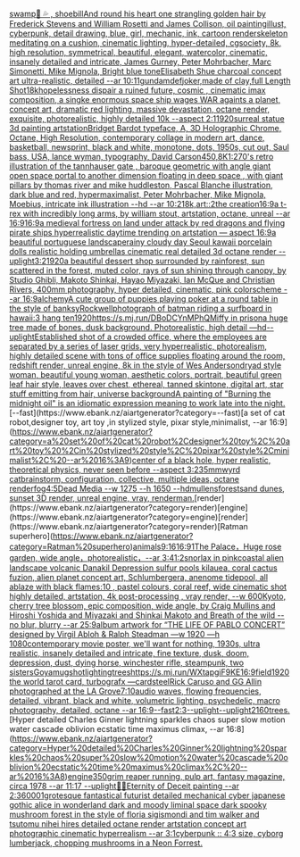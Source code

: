 [swamp](https://www.ebank.nz/aiartgenerator?category=swamp)[🍆 💦 , shoebill](https://www.ebank.nz/aiartgenerator?category=%F0%9F%8D%86%20%F0%9F%92%A6%20%2C%20shoebill)[And round his heart one strangling golden hair by Frederick Stevens and William Rosetti and James Collison, oil painting](https://www.ebank.nz/aiartgenerator?category=And%20round%20his%20heart%20one%20strangling%20golden%20hair%20by%20Frederick%20Stevens%20and%20William%20Rosetti%20and%20James%20Collison%2C%20oil%20painting)[illust, cyberpunk, detail drawing, blue, girl, mechanic, ink, cartoon render](https://www.ebank.nz/aiartgenerator?category=illust%2C%20cyberpunk%2C%20detail%20drawing%2C%20blue%2C%20girl%2C%20mechanic%2C%20ink%2C%20cartoon%20render)[skeleton meditating on a cushion, cinematic lighting, hyper-detailed, cgsociety, 8k, high resolution, symmetrical, beautiful, elegant, watercolor, cinematic, insanely detailed and intricate, James Gurney, Peter Mohrbacher, Marc Simonetti, Mike Mignola, Bright blue tone](https://www.ebank.nz/aiartgenerator?category=skeleton%20meditating%20on%20a%20cushion%2C%20cinematic%20lighting%2C%20hyper-detailed%2C%20cgsociety%2C%208k%2C%20high%20resolution%2C%20symmetrical%2C%20beautiful%2C%20elegant%2C%20watercolor%2C%20cinematic%2C%20insanely%20detailed%20and%20intricate%2C%20James%20Gurney%2C%20Peter%20Mohrbacher%2C%20Marc%20Simonetti%2C%20Mike%20Mignola%2C%20Bright%20blue%20tone)[Elisabeth Shue charcoal concept art ultra-realistic, detailed --ar 10:11](https://www.ebank.nz/aiartgenerator?category=Elisabeth%20Shue%20charcoal%20concept%20art%20ultra-realistic%2C%20detailed%20--ar%2010%3A11)[gundam](https://www.ebank.nz/aiartgenerator?category=gundam)[def](https://www.ebank.nz/aiartgenerator?category=def)[joker,made of clay,full Length Shot](https://www.ebank.nz/aiartgenerator?category=joker%2Cmade%20of%20clay%2Cfull%20Length%20Shot)[1](https://www.ebank.nz/aiartgenerator?category=1)[8k](https://www.ebank.nz/aiartgenerator?category=8k)[hopelessness dispair a ruined future, cosmic , cinematic imax composition, a singke enormous space ship wages WAR againts a planet, concept art, dramatic red lighting, massive devastation, octane render, exquisite, photorealistic, highly detailed 10k --aspect 2:1](https://www.ebank.nz/aiartgenerator?category=hopelessness%20dispair%20a%20ruined%20future%2C%20cosmic%20%2C%20cinematic%20imax%20composition%2C%20a%20singke%20enormous%20space%20ship%20wages%20WAR%20againts%20a%20planet%2C%20concept%20art%2C%20dramatic%20red%20lighting%2C%20massive%20devastation%2C%20octane%20render%2C%20exquisite%2C%20photorealistic%2C%20highly%20detailed%2010k%20--aspect%202%3A1)[1920](https://www.ebank.nz/aiartgenerator?category=1920)[surreal statue 3d painting artstation](https://www.ebank.nz/aiartgenerator?category=surreal%20statue%203d%20painting%20artstation)[Bridget Bardot typeface, A, 3D Holographic Chrome, Octane, High Resolution, contemporary collage in modern art, dance, basketball, newsprint, black and white, monotone, dots, 1950s, cut out, Saul bass, USA, lance wyman, typography, David Carson](https://www.ebank.nz/aiartgenerator?category=Bridget%20Bardot%20typeface%2C%20A%2C%203D%20Holographic%20Chrome%2C%20Octane%2C%20High%20Resolution%2C%20contemporary%20collage%20in%20modern%20art%2C%20dance%2C%20basketball%2C%20newsprint%2C%20black%20and%20white%2C%20monotone%2C%20dots%2C%201950s%2C%20cut%20out%2C%20Saul%20bass%2C%20USA%2C%20lance%20wyman%2C%20typography%2C%20David%20Carson)[](https://www.ebank.nz/aiartgenerator?category=)[450](https://www.ebank.nz/aiartgenerator?category=450)[,8K](https://www.ebank.nz/aiartgenerator?category=%2C8K)[1:2](https://www.ebank.nz/aiartgenerator?category=1%3A2)[70's retro illustration of the tannhauser gate , baroque geometric with angle giant open space portal to another dimension floating in deep space , with giant pillars by thomas river and mike huddleston, Pascal Blanche illustration, dark blue and red, hypermaximalist, Peter Mohrbacher, Mike Mignola, Moebius, intricate ink illustration --hd --ar 10:21](https://www.ebank.nz/aiartgenerator?category=70%27s%20retro%20illustration%20of%20the%20tannhauser%20gate%20%2C%20baroque%20geometric%20with%20angle%20giant%20open%20space%20portal%20to%20another%20dimension%20floating%20in%20deep%20space%20%2C%20with%20giant%20pillars%20by%20thomas%20river%20and%20mike%20huddleston%2C%20Pascal%20Blanche%20illustration%2C%20dark%20blue%20and%20red%2C%20hypermaximalist%2C%20Peter%20Mohrbacher%2C%20Mike%20Mignola%2C%20Moebius%2C%20intricate%20ink%20illustration%20--hd%20--ar%2010%3A21)[8k,](https://www.ebank.nz/aiartgenerator?category=8k%2C)[art::2](https://www.ebank.nz/aiartgenerator?category=art%3A%3A2)[the creation](https://www.ebank.nz/aiartgenerator?category=the%20creation)[16:9](https://www.ebank.nz/aiartgenerator?category=16%3A9)[a t-rex with incredibly long arms, by william stout, artstation, octane, unreal --ar 16:9](https://www.ebank.nz/aiartgenerator?category=a%20t-rex%20with%20incredibly%20long%20arms%2C%20by%20william%20stout%2C%20artstation%2C%20octane%2C%20unreal%20--ar%2016%3A9)[16:9](https://www.ebank.nz/aiartgenerator?category=16%3A9)[a medieval fortress on land under attack by red dragons and flying pirate ships hyperrealistic daytime trending on artstation — aspect 16:9](https://www.ebank.nz/aiartgenerator?category=a%20medieval%20fortress%20on%20land%20under%20attack%20by%20red%20dragons%20and%20flying%20pirate%20ships%20hyperrealistic%20daytime%20trending%20on%20artstation%20%E2%80%94%20aspect%2016%3A9)[a beautiful portuguese landscape](https://www.ebank.nz/aiartgenerator?category=a%20beautiful%20portuguese%20landscape)[rainy cloudy day Seoul kawaii porcelain dolls realistic holding umbrellas cinematic real detailed 3d octane render --uplight](https://www.ebank.nz/aiartgenerator?category=rainy%20cloudy%20day%20Seoul%20kawaii%20porcelain%20dolls%20realistic%20holding%20umbrellas%20cinematic%20real%20detailed%203d%20octane%20render%20--uplight)[3:2](https://www.ebank.nz/aiartgenerator?category=3%3A2)[1920](https://www.ebank.nz/aiartgenerator?category=1920)[a beautiful dessert shop surrounded by rainforest, sun scattered in the forest, muted color, rays of sun shining through canopy, by Studio Ghibli, Makoto Shinkai, Hayao Miyazaki, Ian McQue and Christian Rivers, 400mm photography, hyper detailed, cinematic, pink colorscheme --ar 16:9](https://www.ebank.nz/aiartgenerator?category=a%20beautiful%20dessert%20shop%20surrounded%20by%20rainforest%2C%20sun%20scattered%20in%20the%20forest%2C%20muted%20color%2C%20rays%20of%20sun%20shining%20through%20canopy%2C%20by%20Studio%20Ghibli%2C%20Makoto%20Shinkai%2C%20Hayao%20Miyazaki%2C%20Ian%20McQue%20and%20Christian%20Rivers%2C%20400mm%20photography%2C%20hyper%20detailed%2C%20cinematic%2C%20pink%20colorscheme%20--ar%2016%3A9)[alchemy](https://www.ebank.nz/aiartgenerator?category=alchemy)[A cute group of puppies playing poker at a round table in the style of banksy](https://www.ebank.nz/aiartgenerator?category=A%20cute%20group%20of%20puppies%20playing%20poker%20at%20a%20round%20table%20in%20the%20style%20of%20banksy)[Rockwell](https://www.ebank.nz/aiartgenerator?category=Rockwell)[photograph of batman riding a surfboard in hawaii:3 hang ten](https://www.ebank.nz/aiartgenerator?category=photograph%20of%20batman%20riding%20a%20surfboard%20in%20hawaii%3A3%20hang%20ten)[1920](https://www.ebank.nz/aiartgenerator?category=1920)[<https://s.mj.run/DBoDCYnMPhQ>](https://www.ebank.nz/aiartgenerator?category=%3Chttps%3A//s.mj.run/DBoDCYnMPhQ%3E)[Miffy in prison](https://www.ebank.nz/aiartgenerator?category=Miffy%20in%20prison)[a huge tree made of bones, dusk background. Photorealistic, high detail —hd](https://www.ebank.nz/aiartgenerator?category=a%20huge%20tree%20made%20of%20bones%2C%20dusk%20background.%20Photorealistic%2C%20high%20detail%20%E2%80%94hd)[--uplight](https://www.ebank.nz/aiartgenerator?category=--uplight)[Established shot of a crowded office, where the employees are separated by a series of laser grids, very hyperrealistic, photorealism, highly detailed scene with tons of office supplies floating around the room, redshift render, unreal engine, 8k in the style of Wes Anderson](https://www.ebank.nz/aiartgenerator?category=Established%20shot%20of%20a%20crowded%20office%2C%20where%20the%20employees%20are%20separated%20by%20a%20series%20of%20laser%20grids%2C%20very%20hyperrealistic%2C%20photorealism%2C%20highly%20detailed%20scene%20with%20tons%20of%20office%20supplies%20floating%20around%20the%20room%2C%20redshift%20render%2C%20unreal%20engine%2C%208k%20in%20the%20style%20of%20Wes%20Anderson)[dryad style woman, beautiful young woman, aesthetic colors, portrait, beautiful green leaf hair style, leaves over chest, ethereal, tanned skintone, digital art, star stuff emitting from hair, universe background](https://www.ebank.nz/aiartgenerator?category=dryad%20style%20woman%2C%20beautiful%20young%20woman%2C%20aesthetic%20colors%2C%20portrait%2C%20beautiful%20green%20leaf%20hair%20style%2C%20leaves%20over%20chest%2C%20ethereal%2C%20tanned%20skintone%2C%20digital%20art%2C%20star%20stuff%20emitting%20from%20hair%2C%20universe%20background)[A painting of "Burning the midnight oil" is an idiomatic expression meaning to work late into the night.](https://www.ebank.nz/aiartgenerator?category=A%20painting%20of%20%22Burning%20the%20midnight%20oil%22%20is%20an%20idiomatic%20expression%20meaning%20to%20work%20late%20into%20the%20night.)[--fast](https://www.ebank.nz/aiartgenerator?category=--fast)[a set of cat robot,designer toy, art toy ,in stylized style, pixar style,minimalist, --ar 16:9](https://www.ebank.nz/aiartgenerator?category=a%20set%20of%20cat%20robot%2Cdesigner%20toy%2C%20art%20toy%20%2Cin%20stylized%20style%2C%20pixar%20style%2Cminimalist%2C%20--ar%2016%3A9)[center of a black hole, hyper realistic, theoretical physics, never seen before --aspect 3:2](https://www.ebank.nz/aiartgenerator?category=center%20of%20a%20black%20hole%2C%20hyper%20realistic%2C%20theoretical%20physics%2C%20never%20seen%20before%20--aspect%203%3A2)[35mm](https://www.ebank.nz/aiartgenerator?category=35mm)[wyrd cat](https://www.ebank.nz/aiartgenerator?category=wyrd%20cat)[brainstorm, configuration, collective, multiple ideas, octane render](https://www.ebank.nz/aiartgenerator?category=brainstorm%2C%20configuration%2C%20collective%2C%20multiple%20ideas%2C%20octane%20render)[fog](https://www.ebank.nz/aiartgenerator?category=fog)[4:5](https://www.ebank.nz/aiartgenerator?category=4%3A5)[Dead Media  --w 1275 --h 1650 --hd](https://www.ebank.nz/aiartgenerator?category=Dead%20Media%20%20--w%201275%20--h%201650%20--hd)[mullens](https://www.ebank.nz/aiartgenerator?category=mullens)[forest](https://www.ebank.nz/aiartgenerator?category=forest)[sand dunes, sunset 3D render, unreal engine, vray, renderman.](https://www.ebank.nz/aiartgenerator?category=sand%20dunes%2C%20sunset%203D%20render%2C%20unreal%20engine%2C%20vray%2C%20renderman.)[render](https://www.ebank.nz/aiartgenerator?category=render)[engine](https://www.ebank.nz/aiartgenerator?category=engine)[render](https://www.ebank.nz/aiartgenerator?category=render)[Ratman superhero](https://www.ebank.nz/aiartgenerator?category=Ratman%20superhero)[animals](https://www.ebank.nz/aiartgenerator?category=animals)[9:16](https://www.ebank.nz/aiartgenerator?category=9%3A16)[16:9](https://www.ebank.nz/aiartgenerator?category=16%3A9)[1](https://www.ebank.nz/aiartgenerator?category=1)[The Palace，Huge rose garden, wide angle，photorealistic，--ar 3:4](https://www.ebank.nz/aiartgenerator?category=The%20Palace%EF%BC%8CHuge%20rose%20garden%2C%20wide%20angle%EF%BC%8Cphotorealistic%EF%BC%8C--ar%203%3A4)[1:2](https://www.ebank.nz/aiartgenerator?category=1%3A2)[snorlax in pink](https://www.ebank.nz/aiartgenerator?category=snorlax%20in%20pink)[coastal alien landscape volcanic Danakil Depression sulfur pools kilauea, coral cactus fuzion, alien planet concept art, Schlumbergera, anenome tidepool, all ablaze with black flames:10 , pastel colours, coral reef, wide cinematic shot highly detailed, artstation, 4k post-processing , vray render,  --w 600](https://www.ebank.nz/aiartgenerator?category=coastal%20alien%20landscape%20volcanic%20Danakil%20Depression%20sulfur%20pools%20kilauea%2C%20coral%20cactus%20fuzion%2C%20alien%20planet%20concept%20art%2C%20Schlumbergera%2C%20anenome%20tidepool%2C%20all%20ablaze%20with%20black%20flames%3A10%20%2C%20pastel%20colours%2C%20coral%20reef%2C%20wide%20cinematic%20shot%20highly%20detailed%2C%20artstation%2C%204k%20post-processing%20%2C%20vray%20render%2C%20%20--w%20600)[Kyoto, cherry tree blossom, epic composition, wide angle, by Craig Mullins and Hiroshi Yoshida and Miyazaki and Shinkai Makoto and Breath of the wild --no blur, blurry --ar 25:9](https://www.ebank.nz/aiartgenerator?category=Kyoto%2C%20cherry%20tree%20blossom%2C%20epic%20composition%2C%20wide%20angle%2C%20by%20Craig%20Mullins%20and%20Hiroshi%20Yoshida%20and%20Miyazaki%20and%20Shinkai%20Makoto%20and%20Breath%20of%20the%20wild%20--no%20blur%2C%20blurry%20--ar%2025%3A9)[album artwork for “THE LIFE OF PABLO CONCERT” designed by Virgil Abloh & Ralph Steadman —w 1920 —h 1080](https://www.ebank.nz/aiartgenerator?category=album%20artwork%20for%20%E2%80%9CTHE%20LIFE%20OF%20PABLO%20CONCERT%E2%80%9D%20designed%20by%20Virgil%20Abloh%20%26%20Ralph%20Steadman%20%E2%80%94w%201920%20%E2%80%94h%201080)[contemporary movie poster, we'll want for nothing, 1930s, ultra realistic, insanely detailed and intricate, fine texture, dusk, doom, depression, dust, dying horse, winchester rifle, steampunk, two sisters](https://www.ebank.nz/aiartgenerator?category=contemporary%20movie%20poster%2C%20we%27ll%20want%20for%20nothing%2C%201930s%2C%20ultra%20realistic%2C%20insanely%20detailed%20and%20intricate%2C%20fine%20texture%2C%20dusk%2C%20doom%2C%20depression%2C%20dust%2C%20dying%20horse%2C%20winchester%20rifle%2C%20steampunk%2C%20two%20sisters)[Goya](https://www.ebank.nz/aiartgenerator?category=Goya)[mugshot](https://www.ebank.nz/aiartgenerator?category=mugshot)[lighting](https://www.ebank.nz/aiartgenerator?category=lighting)[trees](https://www.ebank.nz/aiartgenerator?category=trees)[<https://s.mj.run/WXtapgiF9KE>](https://www.ebank.nz/aiartgenerator?category=%3Chttps%3A//s.mj.run/WXtapgiF9KE%3E)[16:9](https://www.ebank.nz/aiartgenerator?category=16%3A9)[field](https://www.ebank.nz/aiartgenerator?category=field)[1920](https://www.ebank.nz/aiartgenerator?category=1920)[the world tarot card, turbografx —card](https://www.ebank.nz/aiartgenerator?category=the%20world%20tarot%20card%2C%20turbografx%20%E2%80%94card)[steel](https://www.ebank.nz/aiartgenerator?category=steel)[Rick Caruso and GG Allin photographed at the LA Grove](https://www.ebank.nz/aiartgenerator?category=Rick%20Caruso%20and%20GG%20Allin%20photographed%20at%20the%20LA%20Grove)[7:10](https://www.ebank.nz/aiartgenerator?category=7%3A10)[audio waves, flowing frequencies, detailed, vibrant, black and white, volumetric lighting, psychedelic, macro photography, detailed, octane --ar 16:9](https://www.ebank.nz/aiartgenerator?category=audio%20waves%2C%20flowing%20frequencies%2C%20detailed%2C%20vibrant%2C%20black%20and%20white%2C%20volumetric%20lighting%2C%20psychedelic%2C%20macro%20photography%2C%20detailed%2C%20octane%20--ar%2016%3A9)[--fast](https://www.ebank.nz/aiartgenerator?category=--fast)[2:3](https://www.ebank.nz/aiartgenerator?category=2%3A3)[--uplight](https://www.ebank.nz/aiartgenerator?category=--uplight)[--uplight](https://www.ebank.nz/aiartgenerator?category=--uplight)[2160](https://www.ebank.nz/aiartgenerator?category=2160)[trees.](https://www.ebank.nz/aiartgenerator?category=trees.)[Hyper detailed Charles Ginner lightning sparkles chaos super slow motion water cascade oblivion ecstatic time maximus climax, --ar 16:8](https://www.ebank.nz/aiartgenerator?category=Hyper%20detailed%20Charles%20Ginner%20lightning%20sparkles%20chaos%20super%20slow%20motion%20water%20cascade%20oblivion%20ecstatic%20time%20maximus%20climax%2C%20--ar%2016%3A8)[engine](https://www.ebank.nz/aiartgenerator?category=engine)[350](https://www.ebank.nz/aiartgenerator?category=350)[grim reaper running, pulp art, fantasy magazine, circa 1978 --ar 11:17 --uplight](https://www.ebank.nz/aiartgenerator?category=grim%20reaper%20running%2C%20pulp%20art%2C%20fantasy%20magazine%2C%20circa%201978%20--ar%2011%3A17%20--uplight)[💎🙌](https://www.ebank.nz/aiartgenerator?category=%F0%9F%92%8E%F0%9F%99%8C)[Eternity of Deceit painting --ar 2:3](https://www.ebank.nz/aiartgenerator?category=Eternity%20of%20Deceit%20painting%20--ar%202%3A3)[6000](https://www.ebank.nz/aiartgenerator?category=6000)[1](https://www.ebank.nz/aiartgenerator?category=1)[grotesque fantastical futurist detailed mechanical cyber japanese gothic alice in wonderland dark and moody liminal space dark spooky mushroom forest in the style of floria sigismondi and tim walker and tsutomu nihei hires detailed octane render artstation concept art photographic cinematic hyperrealism --ar 3:1](https://www.ebank.nz/aiartgenerator?category=grotesque%20fantastical%20futurist%20detailed%20mechanical%20cyber%20japanese%20gothic%20alice%20in%20wonderland%20dark%20and%20moody%20liminal%20space%20dark%20spooky%20mushroom%20forest%20in%20the%20style%20of%20floria%20sigismondi%20and%20tim%20walker%20and%20tsutomu%20nihei%20hires%20detailed%20octane%20render%20artstation%20concept%20art%20photographic%20cinematic%20hyperrealism%20--ar%203%3A1)[cyberpunk :: 4:3 size, cyborg lumberjack, chopping mushrooms in a Neon Forrest.](https://www.ebank.nz/aiartgenerator?category=cyberpunk%20%3A%3A%204%3A3%20size%2C%20cyborg%20lumberjack%2C%20chopping%20mushrooms%20in%20a%20Neon%20Forrest.)